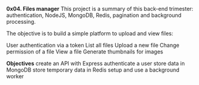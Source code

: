 **0x04. Files manager**
This project is a summary of this back-end trimester: authentication, NodeJS, MongoDB, Redis, pagination and background processing.

The objective is to build a simple platform to upload and view files:

User authentication via a token
List all files
Upload a new file
Change permission of a file
View a file
Generate thumbnails for images

**Objectives**
create an API with Express
authenticate a user
store data in MongoDB
store temporary data in Redis
setup and use a background worker

